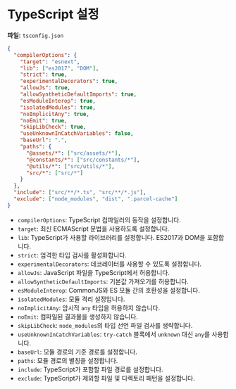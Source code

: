 # TypeScript 설정

**파일:** `tsconfig.json`

```json
{
  "compilerOptions": {
    "target": "esnext",
    "lib": ["es2017", "DOM"],
    "strict": true,
    "experimentalDecorators": true,
    "allowJs": true,
    "allowSyntheticDefaultImports": true,
    "esModuleInterop": true,
    "isolatedModules": true,
    "noImplicitAny": true,
    "noEmit": true,
    "skipLibCheck": true,
    "useUnknownInCatchVariables": false,
    "baseUrl": ".",
    "paths": {
      "@assets/*": ["src/assets/*"],
      "@constants/*": ["src/constants/*"],
      "@utils/*": ["src/utils/*"],
      "src/*": ["src/*"]
    }
  },
  "include": ["src/**/*.ts", "src/**/*.js"],
  "exclude": ["node_modules", "dist", ".parcel-cache"]
}
```

- `compilerOptions`: TypeScript 컴파일러의 동작을 설정합니다.
- `target`: 최신 ECMAScript 문법을 사용하도록 설정합니다.
- `lib`: TypeScript가 사용할 라이브러리를 설정합니다. ES2017과 DOM을 포함합니다.
- `strict`: 엄격한 타입 검사를 활성화합니다.
- `experimentalDecorators`: 데코레이터를 사용할 수 있도록 설정합니다.
- `allowJs`: JavaScript 파일을 TypeScript에서 허용합니다.
- `allowSyntheticDefaultImports`: 기본값 가져오기를 허용합니다.
- `esModuleInterop`: CommonJS와 ES 모듈 간의 호환성을 설정합니다.
- `isolatedModules`: 모듈 격리 설정입니다.
- `noImplicitAny`: 암시적 `any` 타입을 허용하지 않습니다.
- `noEmit`: 컴파일된 결과물을 생성하지 않습니다.
- `skipLibCheck`: `node_modules`의 타입 선언 파일 검사를 생략합니다.
- `useUnknownInCatchVariables`: `try-catch` 블록에서 `unknown` 대신 `any`를 사용합니다.
- `baseUrl`: 모듈 경로의 기준 경로를 설정합니다.
- `paths`: 모듈 경로의 별칭을 설정합니다.
- `include`: TypeScript가 포함할 파일 경로를 설정합니다.
- `exclude`: TypeScript가 제외할 파일 및 디렉토리 패턴을 설정합니다.
